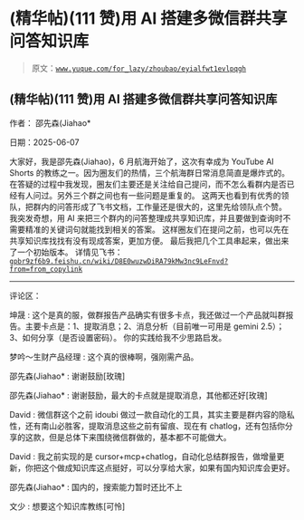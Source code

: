 # (精华帖)(111 赞)用 AI 搭建多微信群共享问答知识库

> 原文：[`www.yuque.com/for_lazy/zhoubao/eyialfwt1evlpqgh`](https://www.yuque.com/for_lazy/zhoubao/eyialfwt1evlpqgh)

## (精华帖)(111 赞)用 AI 搭建多微信群共享问答知识库

作者： 邵先森(Jiahao*

日期：2025-06-07

大家好，我是邵先森(Jiahao)，6 月航海开始了，这次有幸成为 YouTube AI
Shorts 的教练之一。因为圈友们的热情，三个航海群日常消息简直是爆炸式的。
在答疑的过程中我发现，圈友们主要还是关注给自己提问，而不怎么看群内是否已经有人问过。另外三个群之间也有一些问题是重复的。
这两天也看到有优秀的领队，把群内的问答形成了飞书文档，工作量还是很大的，这里先给领队点个赞。
我突发奇想，用 AI 来把三个群内的问答整理成共享知识库，并且要做到查询时不需要精准的关键词句就能找到相关的答案。
这样圈友们在提问之前，也可以先在共享知识库找找有没有现成答案，更加方便。 最后我把几个工具串起来，做出来了一个初始版本。
详情见飞书：[`gpbr9zf6b9.feishu.cn/wiki/D8E0wuzwDiRA79kMw3nc9LeFnvd?from=from_copylink`](https://gpbr9zf6b9.feishu.cn/wiki/D8E0wuzwDiRA79kMw3nc9LeFnvd?from=from_copylink)

* * *

评论区：

坤晟 : 这个是真的服，做群报告产品确实有很多卡点，我还做过一个产品就叫群报告。主要卡点是：1、提取消息；2、消息分析（目前唯一可用是 gemini
2.5）；3、如何分享（是否设置密码）。 你的实践给我不少思路启发。

梦吟～生财产品经理 : 这个真的很棒啊，强刚需产品。

邵先森(Jiahao* : 谢谢鼓励[玫瑰]

邵先森(Jiahao* : 谢谢鼓励，最大的卡点就是提取消息，其他都还好[玫瑰]

David : 微信群这个之前 idoubi 做过一款自动化的工具，其实主要是群内容的隐私性，还有南山必胜客，提取消息这些之前有留痕、现在有 chatlog，还有包括你分享的这款，但是总体下来围绕微信群做的，基本都不可能做大。

David : 我之前实现的是 cursor+mcp+chatlog，自动化总结群报告，做增量更新，你把这个做成知识库这点挺好，可以分享给大家，如果有国内知识库会更好。

邵先森(Jiahao* : 国内的，搜索能力暂时还比不上

文少 : 想要这个知识库教练[可怜]